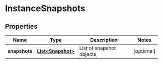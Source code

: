 

# InstanceSnapshots

## Properties

Name | Type | Description | Notes
------------ | ------------- | ------------- | -------------
**snapshots** | [**List&lt;Snapshot&gt;**](Snapshot.md) | List of snapshot objects |  [optional]



